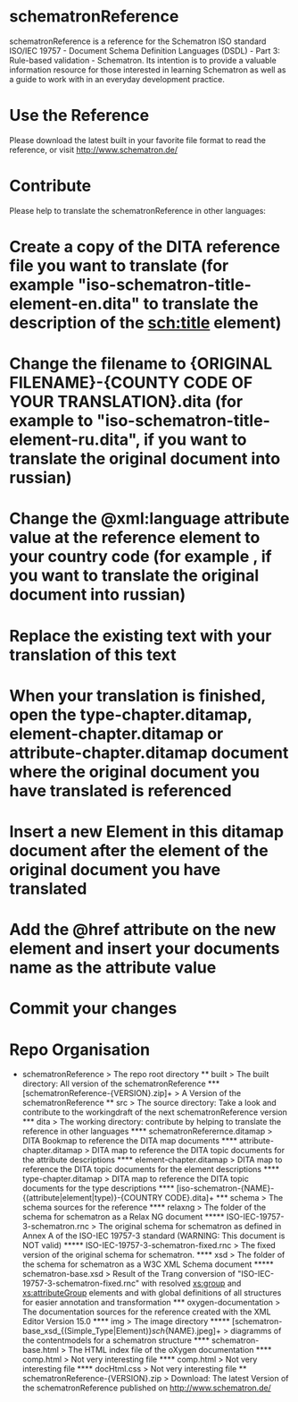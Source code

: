 schematronReference
===================
schematronReference is a reference for the Schematron ISO standard ISO/IEC 19757 - Document Schema Definition Languages (DSDL) - Part 3: Rule-based validation - Schematron.
Its intention is to provide a valuable information resource for those interested in learning Schematron as well as a guide to work with in an everyday development practice.

Use the Reference
===================
Please download the latest built in your favorite file format to read the reference, or visit http://www.schematron.de/

Contribute
===================
Please help to translate the schematronReference in other languages:
# Create a copy of the DITA reference file you want to translate (for example "iso-schematron-title-element-en.dita" to translate the description of the <sch:title> element)
# Change the filename to {ORIGINAL FILENAME}-{COUNTY CODE OF YOUR TRANSLATION}.dita (for example to "iso-schematron-title-element-ru.dita", if you want to translate the original document into russian)
# Change the @xml:language attribute value at the reference element to your country code (for example <reference id="iso-schematron-title-element" xml:language="ru">, if you want to translate the original document into russian)
# Replace the existing text with your translation of this text
# When your translation is finished, open the type-chapter.ditamap, element-chapter.ditamap or attribute-chapter.ditamap document where the original document you have translated is referenced
# Insert a new <topicref> Element in this ditamap document after the <topicref> element of the original document you have translated
# Add the @href attribute on the new <reference> element and insert your documents name as the attribute value
# Commit your changes

Repo Organisation
===================
* schematronReference > The repo root directory 
** built > The built directory: All version of the schematronReference
*** [schematronReference-{VERSION}.zip]+ > A Version of the schematronReference
** src > The source directory: Take a look and contribute to the workingdraft of the next schematronReference version
*** dita > The working directory: contribute by helping to translate the reference in other languages
**** schematronReferernce.ditamap > DITA Bookmap to reference the DITA map documents
**** attribute-chapter.ditamap > DITA map to reference the DITA topic documents for the attribute descriptions
**** element-chapter.ditamap > DITA map to reference the DITA topic documents for the element descriptions
**** type-chapter.ditamap > DITA map to reference the DITA topic documents for the type descriptions
**** [iso-schematron-{NAME}-{(attribute|element|type)}-{COUNTRY CODE}.dita]+
*** schema > The schema sources for the reference
**** relaxng > The folder of the schema for schematron as a Relax NG document
***** ISO-IEC-19757-3-schematron.rnc > The original schema for schematron as defined in Annex A of the ISO-IEC 19757-3 standard (WARNING: This document is NOT valid)
***** ISO-IEC-19757-3-schematron-fixed.rnc > The fixed version of the original schema for schematron.
**** xsd > The folder of the schema for schematron as a W3C XML Schema document
***** schematron-base.xsd > Result of the Trang conversion of "ISO-IEC-19757-3-schematron-fixed.rnc" with resolved <xs:group> and <xs:attributeGroup> elements and with global definitions of all structures for easier annotation and transformation
*** oxygen-documentation > The documentation sources for the reference created with the <oXygen/> XML Editor Version 15.0 
**** img > The image directory 
***** [schematron-base_xsd_{(Simple_Type|Element)}_sch_{NAME}.jpeg]+ > diagramms of the contentmodels for a schematron structure
**** schematron-base.html > The HTML index file of the oXygen documentation
**** comp.html > Not very interesting file
**** comp.html > Not very interesting file
**** docHtml.css > Not very interesting file
** schematronReference-{VERSION}.zip > Download: The latest Version of the schematronReference published on http://www.schematron.de/
